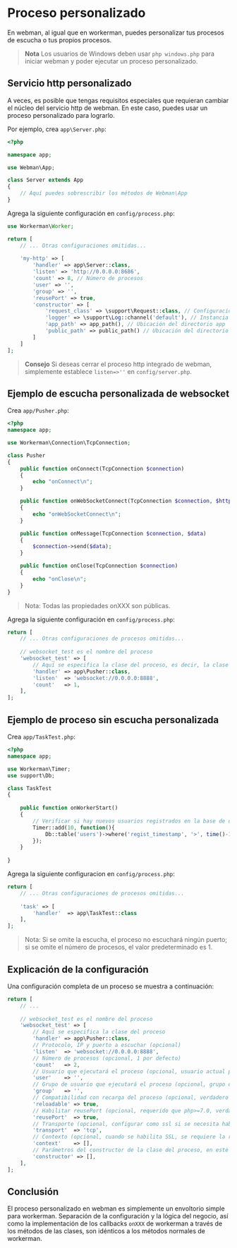 # Proceso personalizado

En webman, al igual que en workerman, puedes personalizar tus procesos de escucha o tus propios procesos.

> **Nota**
> Los usuarios de Windows deben usar `php windows.php` para iniciar webman y poder ejecutar un proceso personalizado.

## Servicio http personalizado
A veces, es posible que tengas requisitos especiales que requieran cambiar el núcleo del servicio http de webman. En este caso, puedes usar un proceso personalizado para lograrlo.

Por ejemplo, crea `app\Server.php`:

```php
<?php

namespace app;

use Webman\App;

class Server extends App
{
    // Aquí puedes sobrescribir los métodos de Webman\App
}
```

Agrega la siguiente configuración en `config/process.php`:

```php
use Workerman\Worker;

return [
    // ... Otras configuraciones omitidas...
    
    'my-http' => [
        'handler' => app\Server::class,
        'listen' => 'http://0.0.0.0:8686',
        'count' => 8, // Número de procesos
        'user' => '',
        'group' => '',
        'reusePort' => true,
        'constructor' => [
            'request_class' => \support\Request::class, // Configuración de la clase request
            'logger' => \support\Log::channel('default'), // Instancia de registro
            'app_path' => app_path(), // Ubicación del directorio app
            'public_path' => public_path() // Ubicación del directorio public
        ]
    ]
];
```

> **Consejo**
> Si deseas cerrar el proceso http integrado de webman, simplemente establece `listen=>''` en `config/server.php`.

## Ejemplo de escucha personalizada de websocket
Crea `app/Pusher.php`:

```php
<?php
namespace app;

use Workerman\Connection\TcpConnection;

class Pusher
{
    public function onConnect(TcpConnection $connection)
    {
        echo "onConnect\n";
    }

    public function onWebSocketConnect(TcpConnection $connection, $http_buffer)
    {
        echo "onWebSocketConnect\n";
    }

    public function onMessage(TcpConnection $connection, $data)
    {
        $connection->send($data);
    }

    public function onClose(TcpConnection $connection)
    {
        echo "onClose\n";
    }
}
```
> Nota: Todas las propiedades onXXX son públicas.

Agrega la siguiente configuración en `config/process.php`:

```php
return [
    // ... Otras configuraciones de procesos omitidas...
    
    // websocket_test es el nombre del proceso
    'websocket_test' => [
        // Aquí se especifica la clase del proceso, es decir, la clase Pusher definida anteriormente
        'handler' => app\Pusher::class,
        'listen'  => 'websocket://0.0.0.0:8888',
        'count'   => 1,
    ],
];
```

## Ejemplo de proceso sin escucha personalizada
Crea `app/TaskTest.php`:

```php
<?php
namespace app;

use Workerman\Timer;
use support\Db;

class TaskTest
{
  
    public function onWorkerStart()
    {
        // Verificar si hay nuevos usuarios registrados en la base de datos cada 10 segundos
        Timer::add(10, function(){
            Db::table('users')->where('regist_timestamp', '>', time()-10)->get();
        });
    }
    
}
```
Agrega la siguiente configuracion en `config/process.php`:

```php
return [
    // ... Otras configuraciones de procesos omitidas...
    
    'task' => [
        'handler'  => app\TaskTest::class
    ],
];
```

> Nota: Si se omite la escucha, el proceso no escuchará ningún puerto; si se omite el número de procesos, el valor predeterminado es 1.

## Explicación de la configuración

Una configuración completa de un proceso se muestra a continuación:

```php
return [
    // ...
    
    // websocket_test es el nombre del proceso
    'websocket_test' => [
        // Aquí se especifica la clase del proceso
        'handler' => app\Pusher::class,
        // Protocolo, IP y puerto a escuchar (opcional)
        'listen'  => 'websocket://0.0.0.0:8888',
        // Número de procesos (opcional, 1 por defecto)
        'count'   => 2,
        // Usuario que ejecutará el proceso (opcional, usuario actual por defecto)
        'user'    => '',
        // Grupo de usuario que ejecutará el proceso (opcional, grupo de usuario actual por defecto)
        'group'   => '',
        // Compatibilidad con recarga del proceso (opcional, verdadero por defecto)
        'reloadable' => true,
        // Habilitar reusePort (opcional, requerido que php>=7.0, verdadero por defecto)
        'reusePort'  => true,
        // Transporte (opcional, configurar como ssl si se necesita habilitar SSL, predeterminado es tcp)
        'transport'  => 'tcp',
        // Contexto (opcional, cuando se habilita SSL, se requiere la ruta al certificado)
        'context'    => [],
        // Parámetros del constructor de la clase del proceso, en este caso para process\Pusher::class (opcional)
        'constructor' => [],
    ],
];
```

## Conclusión
El proceso personalizado en webman es simplemente un envoltorio simple para workerman. Separación de la configuración y la lógica del negocio, así como la implementación de los callbacks `onXXX` de workerman a través de los métodos de las clases, son idénticos a los métodos normales de workerman.
